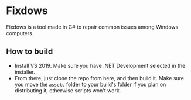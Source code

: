 # Fixdows
Fixdows is a tool made in C# to repair common issues among Windows computers.
## How to build
-  Install VS 2019. Make sure you have .NET Development selected in the installer.
-  From there, just clone the repo from here, and then build it. Make sure you move the `assets` folder to your build's folder if you plan on distributing it, otherwise scripts won't work.
